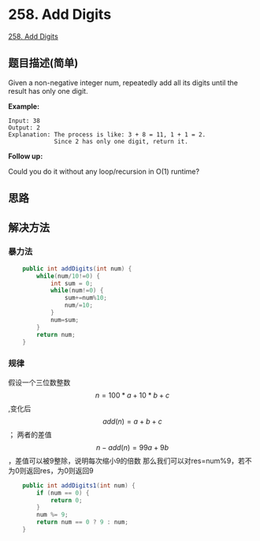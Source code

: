 # 258. Add Digits
[258. Add Digits](https://leetcode-cn.com/problems/add-digits/)

## 题目描述(简单)

Given a non-negative integer num, repeatedly add all its digits until the result has only one digit.

**Example:**
```
Input: 38
Output: 2 
Explanation: The process is like: 3 + 8 = 11, 1 + 1 = 2. 
             Since 2 has only one digit, return it.
```
**Follow up:**
> 
Could you do it without any loop/recursion in O(1) runtime?

## 思路

## 解决方法

### 暴力法


```java
	public int addDigits(int num) {
		while(num/10!=0) {
			int sum = 0;
			while(num!=0) {
				sum+=num%10;
				num/=10;
			}
			num=sum;
		}
		return num;
	}
```




### 规律
假设一个三位数整数$$n=100*a+10*b+c$$,变化后$$add(n)=a+b+c$$； 两者的差值$$n-add(n)=99a+9b$$，差值可以被9整除，说明每次缩小9的倍数 那么我们可以对res=num%9，若不为0则返回res，为0则返回9


```java
    public int addDigits1(int num) {
        if (num == 0) {
            return 0;
        }
        num %= 9;
        return num == 0 ? 9 : num;
    }
```




